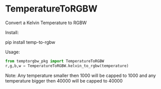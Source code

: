 # TemperatureToRGBW
Convert a Kelvin Temperature to RGBW

Install:

pip install temp-to-rgbw

Usage:
```python
from temptorgbw_pkg import TemperatureToRGBW
r,g,b,w = TemperatureToRGBW.kelvin_to_rgbw(temperature)
```
Note: Any temperature smaller then 1000 will be capped to 1000 and any temperature bigger then 40000 will be capped to 40000
